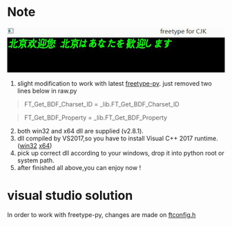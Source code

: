# Note

![demo for ](https://github.com/adesun/freetype-win/blob/master/demo/demo.jpg?raw=true)
1. slight modification to work with latest [freetype-py](https://github.com/rougier/freetype-py). just removed two lines below in raw.py
> FT_Get_BDF_Charset_ID          = _lib.FT_Get_BDF_Charset_ID

> FT_Get_BDF_Property            = _lib.FT_Get_BDF_Property
> 

2. both win32 and x64 dll are supplied (v2.8.1).
3. dll compiled by VS2017,so you have to install Visual C++ 2017 runtime. ([win32](https://go.microsoft.com/fwlink/?LinkId=746571)    [x64](https://go.microsoft.com/fwlink/?LinkId=746572))
4. pick up correct dll according to your windows, drop it into python root or system path.
5. after finished all above,you can enjoy now !

# visual studio solution
In order to work with freetype-py, changes are made on [ftconfig.h ](https://github.com/Adesun/freetype-win/blob/master/freetype-2.8.1/include/freetype/config/ftconfig.h)

